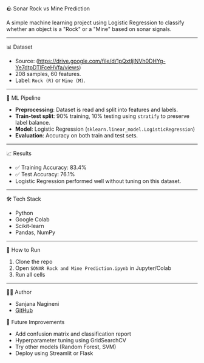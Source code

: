 🪨 Sonar Rock vs Mine Prediction

A simple machine learning project using Logistic Regression to classify whether an object is a "Rock" or a "Mine" based on sonar signals.

---

📊 Dataset

- Source: (https://drive.google.com/file/d/1pQxtljlNVh0DHYg-Ye7dtpDTlFceHVfa/views)
- 208 samples, 60 features.
- Label: `Rock (R)` or `Mine (M)`.

---

🧠 ML Pipeline

- **Preprocessing**: Dataset is read and split into features and labels.
- **Train-test split**: 90% training, 10% testing using `stratify` to preserve label balance.
- **Model**: Logistic Regression (`sklearn.linear_model.LogisticRegression`)
- **Evaluation**: Accuracy on both train and test sets.

---

📈 Results

- ✅ Training Accuracy: 83.4%
- ✅ Test Accuracy: 76.1%
- Logistic Regression performed well without tuning on this dataset.


---

🛠️ Tech Stack

- Python
- Google Colab
- Scikit-learn
- Pandas, NumPy

---

🧪 How to Run

1. Clone the repo
2. Open `SONAR Rock and Mine Prediction.ipynb` in Jupyter/Colab
3. Run all cells

---

🙋‍♂️ Author

- Sanjana Nagineni
- [GitHub](https://github.com/sanjananagineni25)

🔮 Future Improvements

- Add confusion matrix and classification report
- Hyperparameter tuning using GridSearchCV
- Try other models (Random Forest, SVM)
- Deploy using Streamlit or Flask

